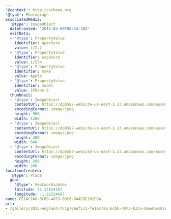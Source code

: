 ```yaml
---
'@context': http://schema.org
'@type': Photograph
associatedMedia:
  '@type': ImageObject
  dateCreated: "2015-03-09T06:34:38Z"
  exifData:
  - '@type': PropertyValue
    identifier: aperture
    value: f/2.2
  - '@type': PropertyValue
    identifier: exposure
    value: 1/534
  - '@type': PropertyValue
    identifier: make
    value: Apple
  - '@type': PropertyValue
    identifier: model
    value: iPhone 6
  thumbnail:
  - '@type': ImageObject
    contentUrl: https://dpb587-website-us-east-1.s3.amazonaws.com/asset/gallery/2015-england-trip/0aef531-fe1ac7a8-bcbb-4073-b3c6-0aaebe102eb4~1280.jpg
    encodingFormat: image/jpeg
    height: 960
    width: 1280
  - '@type': ImageObject
    contentUrl: https://dpb587-website-us-east-1.s3.amazonaws.com/asset/gallery/2015-england-trip/0aef531-fe1ac7a8-bcbb-4073-b3c6-0aaebe102eb4~640w.jpg
    encodingFormat: image/jpeg
    height: 480
    width: 640
  - '@type': ImageObject
    contentUrl: https://dpb587-website-us-east-1.s3.amazonaws.com/asset/gallery/2015-england-trip/0aef531-fe1ac7a8-bcbb-4073-b3c6-0aaebe102eb4~200x200.jpg
    encodingFormat: image/jpeg
    height: 200
    width: 200
locationCreated:
  '@type': Place
  geo:
    '@type': GeoCoordinates
    latitude: 51.17834167
    longitude: -1.82524667
name: FE1AC7A8-BCBB-4073-B3C6-0AAEBE102EB4
url:
- /gallery/2015-england-trip/0aef531-fe1ac7a8-bcbb-4073-b3c6-0aaebe102eb4.html
---
```

